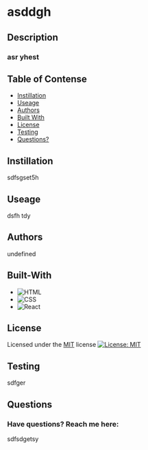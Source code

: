 
# asddgh
## Description
### asr yhest
## Table of Contense
- [Instillation](#Instillation)
- [Useage](#Useage)
- [Authors](#Authors)
- [Built With](#Built-With)
- [License](#License)
- [Testing](#Testing)
- [Questions?](#Questions)
## Instillation
 sdfsgset5h 
## Useage
dsfh tdy
## Authors
undefined
## Built-With
- ![HTML](https://img.shields.io/badge/html5-%23E34F26.svg?style=for-the-badge&logo=html5&logoColor=white)
- ![CSS](https://img.shields.io/badge/css3-%231572B6.svg?style=for-the-badge&logo=css3&logoColor=white)
- ![React](https://img.shields.io/badge/react-%2320232a.svg?style=for-the-badge&logo=react&logoColor=%2361DAFB)
## License
 Licensed under the [MIT](https://opensource.org/licenses/MIT) license [![License: MIT](https://img.shields.io/badge/License-MIT-yellow.svg)](https://opensource.org/licenses/MIT)
## Testing
 sdfger
## Questions
### Have questions? Reach me here:
sdfsdgetsy
